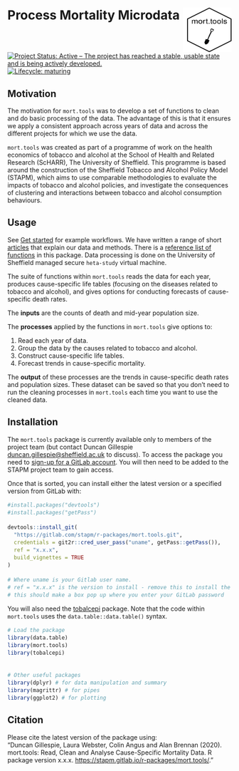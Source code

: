 
<!-- README.md is generated from README.Rmd. Please edit that file -->

# Process Mortality Microdata <img src="logo.png" align="right" style="padding-left:10px;background-color:white;" width="100" height="100" />

<!-- badges: start -->

[![Project Status: Active – The project has reached a stable, usable
state and is being actively
developed.](https://www.repostatus.org/badges/latest/active.svg)](https://www.repostatus.org/#active)
[![Lifecycle:
maturing](https://img.shields.io/badge/lifecycle-maturing-blue.svg)](https://www.tidyverse.org/lifecycle/#maturing)
<!-- badges: end -->

## Motivation

The motivation for `mort.tools` was to develop a set of functions to
clean and do basic processing of the data. The advantage of this is that
it ensures we apply a consistent approach across years of data and
across the different projects for which we use the data.

`mort.tools` was created as part of a programme of work on the health
economics of tobacco and alcohol at the School of Health and Related
Research (ScHARR), The University of Sheffield. This programme is based
around the construction of the Sheffield Tobacco and Alcohol Policy
Model (STAPM), which aims to use comparable methodologies to evaluate
the impacts of tobacco and alcohol policies, and investigate the
consequences of clustering and interactions between tobacco and alcohol
consumption behaviours.

## Usage

See [Get started](mort-tools.html) for example workflows. We have
written a range of short
[articles](https://stapm.gitlab.io/r-packages/mort.tools/articles/index.html)
that explain our data and methods. There is a [reference list of
functions](https://stapm.gitlab.io/r-packages/mort.tools/reference/index.html)
in this package. Data processing is done on the University of Sheffield
managed secure `heta-study` virtual machine.

The suite of functions within `mort.tools` reads the data for each year,
produces cause-specific life tables (focusing on the diseases related to
tobacco and alcohol), and gives options for conducting forecasts of
cause-specific death rates.

The **inputs** are the counts of death and mid-year population size.

The **processes** applied by the functions in `mort.tools` give options
to:

1.  Read each year of data.  
2.  Group the data by the causes related to tobacco and alcohol.  
3.  Construct cause-specific life tables.  
4.  Forecast trends in cause-specific mortality.

The **output** of these processes are the trends in cause-specific death
rates and population sizes. These dataset can be saved so that you don’t
need to run the cleaning processes in `mort.tools` each time you want to
use the cleaned data.

## Installation

The `mort.tools` package is currently available only to members of the
project team (but contact Duncan Gillespie
<duncan.gillespie@sheffield.ac.uk> to discuss). To access the package
you need to [sign-up for a GitLab account](https://gitlab.com/). You
will then need to be added to the STAPM project team to gain access.

Once that is sorted, you can install either the latest version or a
specified version from GitLab with:

``` r
#install.packages("devtools")
#install.packages("getPass")

devtools::install_git(
  "https://gitlab.com/stapm/r-packages/mort.tools.git", 
  credentials = git2r::cred_user_pass("uname", getPass::getPass()),
  ref = "x.x.x",
  build_vignettes = TRUE
)

# Where uname is your Gitlab user name.
# ref = "x.x.x" is the version to install - remove this to install the latest version
# this should make a box pop up where you enter your GitLab password
```

You will also need the
[tobalcepi](https://stapm.gitlab.io/r-packages/tobalcepi/) package. Note
that the code within `mort.tools` uses the `data.table::data.table()`
syntax.

``` r
# Load the package
library(data.table)
library(mort.tools)
library(tobalcepi)


# Other useful packages
library(dplyr) # for data manipulation and summary
library(magrittr) # for pipes
library(ggplot2) # for plotting
```

## Citation

Please cite the latest version of the package using:  
“Duncan Gillespie, Laura Webster, Colin Angus and Alan Brennan (2020).
mort.tools: Read, Clean and Analyse Cause-Specific Mortality Data. R
package version x.x.x.
<https://stapm.gitlab.io/r-packages/mort.tools/>.”
